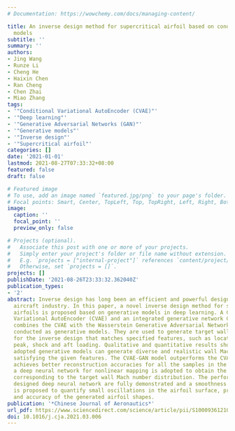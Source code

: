 ```yaml
---
# Documentation: https://wowchemy.com/docs/managing-content/

title: An inverse design method for supercritical airfoil based on conditional generative
  models
subtitle: ''
summary: ''
authors:
- Jing Wang
- Runze Li
- Cheng He
- Haixin Chen
- Ran Cheng
- Chen Zhai
- Miao Zhang
tags:
- '"Conditional Variational AutoEncoder (CVAE)"'
- '"Deep learning"'
- '"Generative Adversarial Networks (GAN)"'
- '"Generative models"'
- '"Inverse design"'
- '"Supercritical airfoil"'
categories: []
date: '2021-01-01'
lastmod: 2021-08-27T07:33:32+08:00
featured: false
draft: false

# Featured image
# To use, add an image named `featured.jpg/png` to your page's folder.
# Focal points: Smart, Center, TopLeft, Top, TopRight, Left, Right, BottomLeft, Bottom, BottomRight.
image:
  caption: ''
  focal_point: ''
  preview_only: false

# Projects (optional).
#   Associate this post with one or more of your projects.
#   Simply enter your project's folder or file name without extension.
#   E.g. `projects = ["internal-project"]` references `content/project/deep-learning/index.md`.
#   Otherwise, set `projects = []`.
projects: []
publishDate: '2021-08-26T23:33:32.362040Z'
publication_types:
- '2'
abstract: Inverse design has long been an efficient and powerful design tool in the
  aircraft industry. In this paper, a novel inverse design method for supercritical
  airfoils is proposed based on generative models in deep learning. A Conditional
  Variational AutoEncoder (CVAE) and an integrated generative network CVAE-GAN that
  combines the CVAE with the Wasserstein Generative Adversarial Networks (WGAN), are
  conducted as generative models. They are used to generate target wall Mach distributions
  for the inverse design that matches specified features, such as locations of suction
  peak, shock and aft loading. Qualitative and quantitative results show that both
  adopted generative models can generate diverse and realistic wall Mach number distributions
  satisfying the given features. The CVAE-GAN model outperforms the CVAE model and
  achieves better reconstruction accuracies for all the samples in the dataset. Furthermore,
  a deep neural network for nonlinear mapping is adopted to obtain the airfoil shape
  corresponding to the target wall Mach number distribution. The performances of the
  designed deep neural network are fully demonstrated and a smoothness measurement
  is proposed to quantify small oscillations in the airfoil surface, proving the authenticity
  and accuracy of the generated airfoil shapes.
publication: '*Chinese Journal of Aeronautics*'
url_pdf: https://www.sciencedirect.com/science/article/pii/S1000936121000662
doi: 10.1016/j.cja.2021.03.006
---
```

